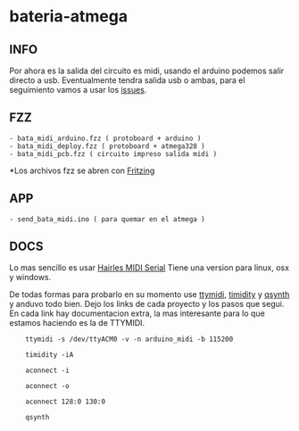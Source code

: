 bateria-atmega
==============

INFO
----
Por ahora es la salida del circuito es midi, usando el arduino podemos salir directo a usb.
Eventualmente tendra salida usb o ambas, para el seguimiento vamos a usar los [issues](https://github.com/JuanMsanchez/bateria-atmega/issues).

FZZ
---
	- bata_midi_arduino.fzz ( protoboard + arduino )	
	- bata_midi_deploy.fzz ( protoboard + atmega328 )	
	- bata_midi_pcb.fzz ( circuito impreso salida midi )	

*Los archivos fzz se abren con [Fritzing]( http://fritzing.org/download/ )

APP
---
	- send_bata_midi.ino ( para quemar en el atmega )

DOCS
----
Lo mas sencillo es usar [Hairles MIDI Serial](http://projectgus.github.io/hairless-midiserial/)
Tiene una version para linux, osx y windows.

De todas formas para probarlo en su momento use [ttymidi](http://www.varal.org/ttymidi/), [timidity](http://timidity.sourceforge.net/) y [qsynth](http://qsynth.sourceforge.net/qsynth-index.html) y anduvo todo bien.
Dejo los links de cada proyecto y los pasos que segui. En cada link hay documentacion extra, la mas interesante para lo que estamos haciendo es la de TTYMIDI.

		ttymidi -s /dev/ttyACM0 -v -n arduino_midi -b 115200

		timidity -iA

		aconnect -i

		aconnect -o

		aconnect 128:0 130:0

		qsynth

